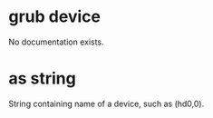 # grub device

No documentation exists.

# <grub device> as string

String containing name of a device, such as (hd0,0).
